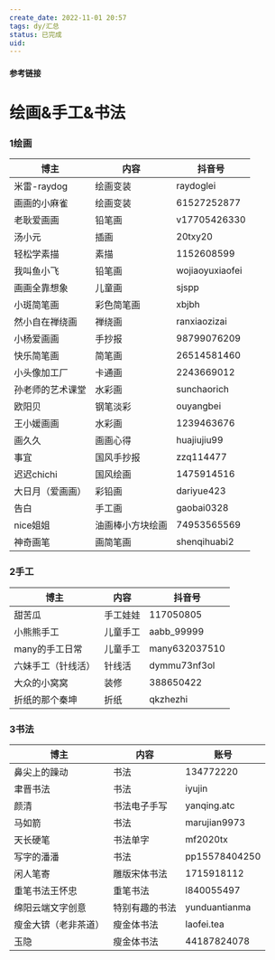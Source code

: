 ```yaml
---
create_date: 2022-11-01 20:57
tags: dy/汇总
status: 已完成 
uid: 
---
```



#### 参考链接

# 绘画&手工&书法

### 1绘画

| 博主 | 内容 | 抖音号 |
| --- | --- | --- |
| 米雷-raydog | 绘画变装 | raydoglei |
| 画画的小麻雀 | 绘画变装 | 61527252877 |
| 老耿爱画画 | 铅笔画 | v17705426330 |
| 汤小元 | 插画 | 20txy20 |
| 轻松学素描 | 素描 | 1152608599 |
| 我叫鱼小飞 | 铅笔画 | wojiaoyuxiaofei |
| 画画全靠想象 | 儿童画 | sjspp |
| 小斑简笔画 | 彩色简笔画 | xbjbh |
| 然小自在禅绕画 | 禅绕画 | ranxiaozizai |
| 小杨爱画画 | 手抄报 | 98799076209 |
| 快乐简笔画 | 简笔画 | 26514581460 |
| 小头像加工厂 | 卡通画 | 2243669012 |
| 孙老师的艺术课堂 | 水彩画 | sunchaorich |
| 欧阳贝 | 钢笔淡彩 | ouyangbei |
| 王小媛画画 | 水彩画 | 1239463676 |
| 画久久 | 画画心得 | huajiujiu99 |
| 事宜 | 国风手抄报 | zzq114477 |
| 迟迟chichi | 国风绘画 | 1475914516 |
| 大日月（爱画画） | 彩铅画 | dariyue423 |
| 告白 | 手工画 | gaobai0328 |
| nice姐姐 | 油画棒小方块绘画 | 74953565569 |
| 神奇画笔 | 画简笔画 | shenqihuabi2 |

### 2手工

| 博主 | 内容 | 抖音号 |
| --- | --- | --- |
| 甜苦瓜 | 手工娃娃 | 117050805 |
| 小熊熊手工 | 儿童手工 | aabb_99999 |
| many的手工日常 | 儿童手工 | many632037510 |
| 六妹手工（针线活） | 针线活 | dymmu73nf3ol |
| 大众的小窝窝 | 装修 | 388650422 |
| 折纸的那个秦坤 | 折纸 | qkzhezhi |

### 3书法

| 博主 | 内容 | 账号 |
| --- | --- | --- |
| 鼻尖上的躁动 | 书法 | 134772220 |
| 聿晋书法 | 书法 | iyujin |
| 颜清 | 书法电子手写 | yanqing.atc |
| 马如箭 | 书法 | marujian9973 |
| 天长硬笔 | 书法单字 | mf2020tx |
| 写字的潘潘 | 书法 | pp15578404250 |
| 闲人笔寄 | 雕版宋体书法 | 1715918112 |
| 重笔书法王怀忠 | 重笔书法 | l840055497 |
| 绵阳云端文字创意 | 特别有趣的书法 | yunduantianma |
| 瘦金大锛（老非茶道） | 瘦金体书法 | laofei.tea |
| 玉隐 | 瘦金体书法 | 44187824078 |